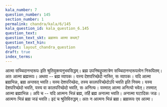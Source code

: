 ```yaml
---
kala_number: 7
question_number: 145
section_number: 1
permalink: chandra/kala/6/145
kala_question_id: kala_question_6.145
question_text: 
question_text_skt: ब्रह्मरूपः आत्मा कथम्?
question_text_hin: 
layout: layout_chandra_question
draft: true
index_terms:
---
```


<!-- skt-start -->
आत्मा सच्चिदानन्दरूपः इति श्रुतियुक्त्यनुभवसिद्धम्। ब्रह्म उपनिषद्रूपशात्रेण सच्चिदानन्दरूपत्वेन निरूपितम्। अतः आत्मा ब्रह्मरूपः। 
अथवा -- ब्रह्म व्यापकः। यस्य देशपरिच्छेदो नास्ति, सः व्यापकः। यदि आत्मा ब्रह्मभिन्नः, ब्रह्म अन्तवत् भवति। यस्य देशपरिच्छेदः, तस्य कालपरिच्छेदोऽपि भवति इति नियमः। यस्य देशपरिच्छेदो भवति, यस्य वा कालपरिच्छेदो भवति, सः अनित्यः। यस्मात् आत्मा अनित्यो भवेत्। तस्मात् आत्मा ब्रह्माभिन्नः। 
अपि च -- यदि आत्मनः भिन्नं ब्रह्म, तर्हि ब्रह्म अनात्मा भवति। अनात्मा घटादिकः जडः। आत्मनः भिन्नं ब्रह्म जडं भवति। इदं च श्रुतिविरुद्धम्। 
अतः न आत्मनः भिन्नं ब्रह्म। ब्रह्मरूपः एव आत्मा।
<!-- skt-end -->

<!-- eng-start -->
<!-- eng-end -->

